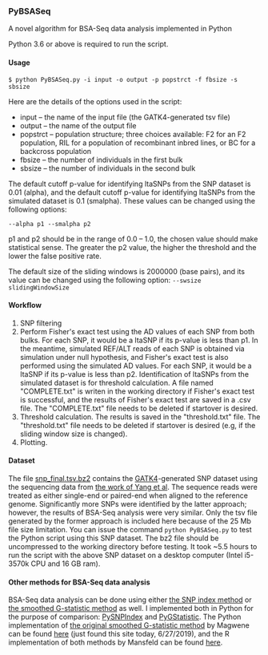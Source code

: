 ### PyBSASeq
A novel algorithm for BSA-Seq data analysis implemented in Python

Python 3.6 or above is required to run the script. 

#### Usage

`$ python PyBSASeq.py -i input -o output -p popstrct -f fbsize -s sbsize`

Here are the details of the options used in the script:
- input – the name of the input file (the GATK4-generated tsv file)
- output – the name of the output file
- popstrct – population structure; three choices available: F2 for an F2 population, RIL for a population of recombinant inbred lines, or BC for a backcross population
- fbsize – the number of individuals in the first bulk
- sbsize – the number of individuals in the second bulk

The default cutoff p-value for identifying ltaSNPs from the SNP dataset is 0.01 (alpha), and the default cutoff p-value for identifying ltaSNPs from the simulated dataset is 0.1 (smalpha). These values can be changed using the following options:

`--alpha p1 --smalpha p2`

p1 and p2 should be in the range of 0.0 – 1.0, the chosen value should make statistical sense. The greater the p2 value, the higher the threshold and the lower the false positive rate.

The default size of the sliding windows is 2000000 (base pairs), and its value can be changed using the following option:
`--swsize slidingWindowSize`

#### Workflow
1. SNP filtering
2. Perform Fisher's exact test using the AD values of each SNP from both bulks. For each SNP, it would be a ltaSNP if its p-value is less than p1. In the meantime, simulated REF/ALT reads of each SNP is obtained via simulation under null hypothesis, and Fisher's exact test is also performed using the simulated AD values. For each SNP, it would be a ltaSNP if its p-value is less than p2. Identification of ltaSNPs from the simulated dataset is for threshold calculation. A file named "COMPLETE.txt" is writen in the working directory if Fisher's exact test is successful, and the results of Fisher's exact test are saved in a .csv file. The "COMPLETE.txt" file needs to be deleted if startover is desired. 
3. Threshold calculation. The results is saved in the "threshold.txt" file. The "threshold.txt" file needs to be deleted if startover is desired (e.g, if the sliding window size is changed).
4. Plotting.

#### Dataset
The file [snp_final.tsv.bz2](https://github.com/dblhlx/PyBSASeq/blob/master/snp_final.tsv.bz2) contains the [GATK4](https://software.broadinstitute.org/gatk/download/)-generated SNP dataset using the sequencing data from [the work of Yang et al](https://www.ncbi.nlm.nih.gov/pubmed/23935868). The sequence reads were treated as either single-end or paired-end when aligned to the reference genome. Significantly more SNPs were identified by the latter approach; however, the results of BSA-Seq analysis were very similar. Only the tsv file generated by the former approach is included here because of the 25 Mb file size limitation. You can issue the command `python PyBSASeq.py` to test the Python script using this SNP dataset. The bz2 file should be uncompressed to the working directory before testing. It took ~5.5 hours to run the script with the above SNP dataset on a desktop computer (Intel i5-3570k CPU and 16 GB ram).

#### Other methods for BSA-Seq data analysis
BSA-Seq data analysis can be done using either [the SNP index method](https://onlinelibrary.wiley.com/doi/full/10.1111/tpj.12105) or [the smoothed G-statistic method](https://journals.plos.org/ploscompbiol/article?id=10.1371/journal.pcbi.1002255) as well. I implemented both in Python for the purpose of comparison: [PySNPIndex](https://github.com/dblhlx/PySNPIndex) and [PyGStatistic](https://github.com/dblhlx/PyGStatistic). The Python implementation of [the original smoothed G-statistic method](https://journals.plos.org/ploscompbiol/article?id=10.1371/journal.pcbi.1002255) by Magwene can be found [here](https://bitbucket.org/pmagwene/bsaseq/src/master/) (just found this site today, 6/27/2019), and the R implementation of both methods by Mansfeld can be found [here](https://github.com/bmansfeld/QTLseqr).
